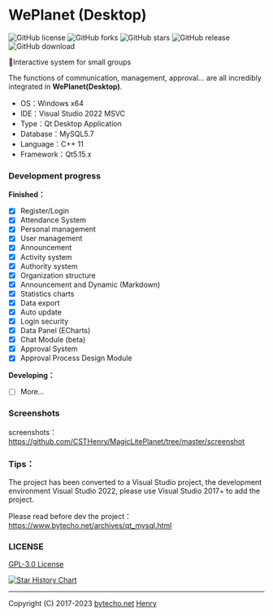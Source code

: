 # WePlanet (Desktop)

![GitHub license](https://img.shields.io/github/license/CSTHenry/MagicLitePlanet?style=flat-square)
![GitHub forks](https://img.shields.io/github/forks/CSTHenry/MagicLitePlanet?style=flat-square)
![GitHub stars](https://img.shields.io/github/stars/CSTHenry/MagicLitePlanet?style=flat-square)
![GitHub release](https://img.shields.io/github/v/release/CSTHenry/MagicLitePlanet?include_prereleases&style=flat-square)
![GitHub download](https://img.shields.io/github/downloads/CSTHenry/MagicLitePlanet/total?style=flat-square)

🚀Interactive system for small groups

  The functions of communication, management, approval... are all incredibly integrated in **WePlanet(Desktop)**.

- OS：Windows x64
- IDE：Visual Studio 2022 MSVC
- Type：Qt Desktop Application
- Database：MySQL5.7
- Language：C++ 11
- Framework：Qt5.15.x

### Development progress

**Finished：**

* [x] Register/Login
* [x] Attendance System
* [x] Personal management
* [x] User management
* [x] Announcement
* [x] Activity system
* [x] Authority system
* [x] Organization structure
* [x] Announcement and Dynamic (Markdown)
* [x] Statistics charts
* [x] Data export
* [x] Auto update
* [x] Login security
* [x] Data Panel (ECharts)
* [x] Chat Module (beta)
* [x] Approval System
* [x] Approval Process Design Module

**Developing：**

* [ ] More...

### Screenshots

screenshots：https://github.com/CSTHenry/MagicLitePlanet/tree/master/screenshot

### Tips：

The project has been converted to a Visual Studio project, the development environment Visual Studio 2022, please use Visual Studio 2017+ to add the project.

Please read before dev the project：https://www.bytecho.net/archives/qt_mysql.html

### LICENSE

[GPL-3.0 License](https://github.com/csthenry/MagicLitePlanet/blob/master/LICENSE)

[![Star History Chart](https://api.star-history.com/svg?repos=csthenry/MagicLitePlanet&type=Date)](https://star-history.com/#csthenry/MagicLitePlanet&Date)

---

Copyright (C) 2017-2023 [bytecho.net](https://www.bytecho.net/) [Henry](https://www.bytecho.net/about.html) 
